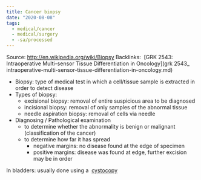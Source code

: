 ```yaml
---
title: Cancer biopsy
date: "2020-08-08"
tags:
  - medical/cancer
  - medical/surgery
  - -sa/processed
---
```


Source: <http://en.wikipedia.org/wiki/Biopsy>
Backlinks:  [GRK 2543: Intraoperative Multi-sensor Tissue Differentiation in Oncology](grk 2543_ intraoperative-multi-sensor-tissue-differentiation-in-oncology.md)

*   Biopsy: type of medical test in which a cell/tissue sample is extracted in order to detect disease
*   Types of biopsy:
    *   excisional biopsy: removal of entire suspicious area to be diagnosed
    *   incisional biopsy: removal of only samples of the abnormal tissue
    *   needle aspiration biopsy: removal of cells via needle
*   Diagnosing / Pathological examination
    *   to determine whether the abnormality is benign or malignant (classification of the cancer)
    *   to determine how far it has spread
        *   negative margins: no disease found at the edge of specimen
        *   positive margins: disease was found at edge, further excision may be in order

In bladders: usually done using a  [cystocopy](cystocopy.md)


